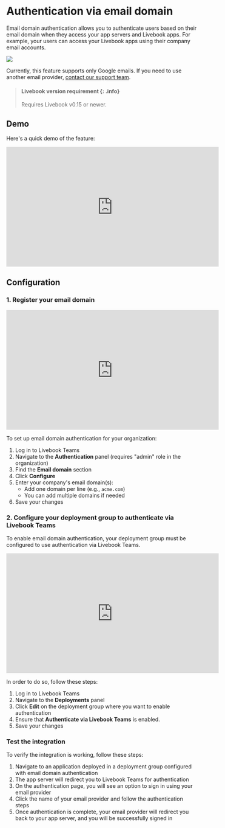# Authentication via email domain

Email domain authentication allows you to authenticate users based on their email domain when they access your app servers and Livebook apps. For example, your users can access your Livebook apps using their company email accounts.

![](images/email_domain_auth.png)

Currently, this feature supports only Google emails. If you need to use another email provider, [contact our support team](mailto:support@livebook.com?subject=Feature%20request%3A%20Additional%20email%20provider).

> #### Livebook version requirement {: .info}
> Requires Livebook v0.15 or newer.

## Demo
Here's a quick demo of the feature:

<iframe width="560" height="315" src="https://www.youtube-nocookie.com/embed/KOdFgN2MqNA?si=2j-yNhWE8IzvY9-A" title="YouTube video player" frameborder="0" allow="accelerometer; autoplay; clipboard-write; encrypted-media; gyroscope; picture-in-picture; web-share" referrerpolicy="strict-origin-when-cross-origin" allowfullscreen></iframe>

## Configuration

### 1. Register your email domain
<iframe width="560" height="315" src="https://www.youtube-nocookie.com/embed/l8SAxj62Pl8?si=2qZcLgMU7u9TH_Oy" title="YouTube video player" frameborder="0" allow="accelerometer; autoplay; clipboard-write; encrypted-media; gyroscope; picture-in-picture; web-share" referrerpolicy="strict-origin-when-cross-origin" allowfullscreen></iframe>

To set up email domain authentication for your organization:

1. Log in to Livebook Teams
2. Navigate to the **Authentication** panel (requires "admin" role in the organization)
3. Find the **Email domain** section
4. Click **Configure**
5. Enter your company's email domain(s):
   - Add one domain per line (e.g., `acme.com`)
   - You can add multiple domains if needed
6. Save your changes

### 2. Configure your deployment group to authenticate via Livebook Teams
To enable email domain authentication, your deployment group must be configured to use authentication via Livebook Teams.

<iframe width="560" height="315" src="https://www.youtube-nocookie.com/embed/27GImleM3MQ?si=jlsa7cGvIgnM4xmN" title="YouTube video player" frameborder="0" allow="accelerometer; autoplay; clipboard-write; encrypted-media; gyroscope; picture-in-picture; web-share" referrerpolicy="strict-origin-when-cross-origin" allowfullscreen></iframe>

In order to do so, follow these steps:

1. Log in to Livebook Teams
2. Navigate to the **Deployments** panel
3. Click **Edit** on the deployment group where you want to enable authentication
4. Ensure that **Authenticate via Livebook Teams** is enabled.
5. Save your changes

### Test the integration
To verify the integration is working, follow these steps:

1. Navigate to an application deployed in a deployment group configured with email domain authentication
2. The app server will redirect you to Livebook Teams for authentication
3. On the authentication page, you will see an option to sign in using your email provider
4. Click the name of your email provider and follow the authentication steps
5. Once authentication is complete, your email provider will redirect you back to your app server, and you will be successfully signed in
